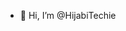 - 👋 Hi, I’m @HijabiTechie


<!---
HijabiTechie/HijabiTechie is a ✨ special ✨ repository because its `README.md` (this file) appears on your GitHub profile.
You can click the Preview link to take a look at your changes.
--->
